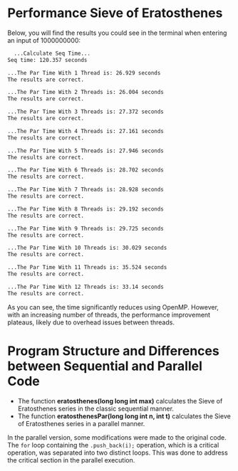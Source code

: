 # Performance Sieve of Eratosthenes
Below, you will find the results you could see in the terminal when entering an input of 1000000000:

```Bash
  ...Calculate Seq Time...
Seq time: 120.357 seconds

...The Par Time With 1 Thread is: 26.929 seconds
The results are correct.

...The Par Time With 2 Threads is: 26.004 seconds
The results are correct.

...The Par Time With 3 Threads is: 27.372 seconds
The results are correct.

...The Par Time With 4 Threads is: 27.161 seconds
The results are correct.

...The Par Time With 5 Threads is: 27.946 seconds
The results are correct.

...The Par Time With 6 Threads is: 28.702 seconds
The results are correct.

...The Par Time With 7 Threads is: 28.928 seconds
The results are correct.

...The Par Time With 8 Threads is: 29.192 seconds
The results are correct.

...The Par Time With 9 Threads is: 29.725 seconds
The results are correct.

...The Par Time With 10 Threads is: 30.029 seconds
The results are correct.

...The Par Time With 11 Threads is: 35.524 seconds
The results are correct.

...The Par Time With 12 Threads is: 33.14 seconds
The results are correct.
```

As you can see, the time significantly reduces using OpenMP. However, with an increasing number of threads, the performance improvement plateaus, likely due to overhead issues between threads.

# Program Structure and Differences between Sequential and Parallel Code
- The function **eratosthenes(long long int max)** calculates the Sieve of Eratosthenes series in the classic sequential manner.
- The function **eratosthenesPar(long long int n, int t)** calculates the Sieve of Eratosthenes series in a parallel manner.

In the parallel version, some modifications were made to the original code. The `for` loop containing the `.push_back(i);` operation, which is a critical operation, was separated into two distinct loops. This was done to address the critical section in the parallel execution.

